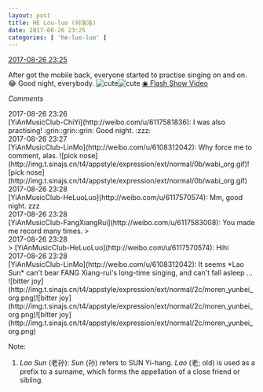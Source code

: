 ```yaml
---
layout: post
title: HE Lou-luo (何洛洛)
date: 2017-08-26 23:25
categories: [ 'he-luo-luo' ]
---
```


<div class="weibo-info">
  <a href="http://weibo.com/6117570574/FiWdxaVIm">2017-08-26 23:25</a>
</div>

After got the mobile back, everyone started to practise singing on and on. :joy: Good night, everybody. ![cute](http://img.t.sinajs.cn/t4/appstyle/expression/ext/normal/14/tza_org.gif)![cute](http://img.t.sinajs.cn/t4/appstyle/expression/ext/normal/14/tza_org.gif) [◉ Flash Show Video](http://www.miaopai.com/show/7fchX~2HiIRki7CLoK59xmd3~LhqshNc.htm)

<!-- more -->

*Comments*

<div class="weibo-info">2017-08-26 23:26</div>
[YiAnMusicClub-ChiYi](http://weibo.com/u/6117581836): I was also practising! :grin::grin::grin: Good night. :zzz:

<div class="weibo-info">2017-08-26 23:27</div>
[YiAnMusicClub-LinMo](http://weibo.com/u/6108312042): Why force me to comment, alas. ![pick nose](http://img.t.sinajs.cn/t4/appstyle/expression/ext/normal/0b/wabi_org.gif)![pick nose](http://img.t.sinajs.cn/t4/appstyle/expression/ext/normal/0b/wabi_org.gif)

<div class="weibo-info">2017-08-26 23:28</div>
[YiAnMusicClub-HeLuoLuo](http://weibo.com/u/6117570574): Mm, good night. zzz

<div class="weibo-info">2017-08-26 23:28</div>
[YiAnMusicClub-FangXiangRui](http://weibo.com/u/6117583008): You made me record many times.
> <div class="weibo-info">2017-08-26 23:28</div>
> [YiAnMusicClub-HeLuoLuo](http://weibo.com/u/6117570574): Hihi

<div class="weibo-info">2017-08-26 23:28</div>
[YiAnMusicClub-LinMo](http://weibo.com/u/6108312042): It seems *Lao Sun* can't bear FANG Xiang-rui's long-time singing, and can't fall asleep … ![bitter joy](http://img.t.sinajs.cn/t4/appstyle/expression/ext/normal/2c/moren_yunbei_org.png)![bitter joy](http://img.t.sinajs.cn/t4/appstyle/expression/ext/normal/2c/moren_yunbei_org.png)![bitter joy](http://img.t.sinajs.cn/t4/appstyle/expression/ext/normal/2c/moren_yunbei_org.png)

Note:
1. *Lao Sun* (老孙): *Sun* (孙) refers to SUN Yi-hang. *Lao* (老; old) is used as a prefix to a surname, which forms the appellation of a close friend or sibling.
